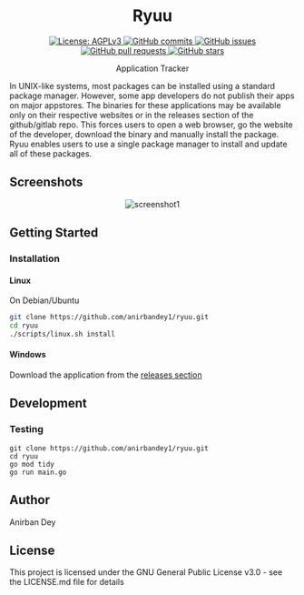 <h1 align="center"> Ryuu </h1>

<p align="center">
  <a href="https://www.gnu.org/licenses/agpl-3.0.en.html">
    <img alt="License: AGPLv3" src="https://shields.io/badge/License-AGPL%20v3-blue.svg">
  </a>
  <a href="https://github.com/anirbandey1/ryuu/commits/master">
    <img alt="GitHub commits" src="https://img.shields.io/github/commit-activity/y/anirbandey1/ryuu?color=red&label=commits">
  </a>
  <a href="https://github.com/anirbandey1/ryuu/issues">
    <img alt="GitHub issues" src="https://img.shields.io/github/issues/anirbandey1/ryuu?color=important">
  </a>
  <a href="https://github.com/anirbandey1/ryuu/pulls">
    <img alt="GitHub pull requests" src="https://img.shields.io/github/issues-pr/anirbandey1/ryuu?color=blueviolet">
  </a>
  <a href="https://github.com/anirbandey1/ryuu/stargazers">
    <img alt="GitHub stars" src="https://img.shields.io/github/stars/anirbandey1/ryuu?style=social">
  </a>
</p>
 
<p align="center">
Application Tracker

In UNIX-like systems, most packages can be installed using a standard package manager. However, some app developers do not publish their apps on major appstores. The binaries for these applications may be available only on their respective websites or in the releases section of the github/gitlab repo. This forces users to open a web browser, go the website of the developer, download the binary and manually install the package. Ryuu enables users to use a single package manager to install and update all of these packages.

</p>

## Screenshots
<div align="center" style=""> 

  <img alt="screenshot1" style="max-width:40vw;" src="https://anirbandey1.github.io/assets/ryuu/screenshots/screenshot1.png">

</div>

## Getting Started

### Installation

#### Linux

On Debian/Ubuntu
```sh
git clone https://github.com/anirbandey1/ryuu.git
cd ryuu
./scripts/linux.sh install
```

#### Windows

Download the application from the
<a href="https://github.com/anirbandey1/ryuu/releases/">releases section</a>

## Development

### Testing

```
git clone https://github.com/anirbandey1/ryuu.git
cd ryuu
go mod tidy
go run main.go
```


## Author

<a href = "https://anirbandey1.github.io/site" style="text-decoration: none; color: inherit;">Anirban Dey</a>

## License

This project is licensed under the GNU General Public License v3.0 - see the LICENSE.md file for details



